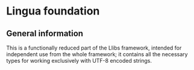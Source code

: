 # Lingua foundation

## General information

This is a functionally reduced part of the Llibs framework, intended for independent use from the whole framework; it contains all the necessary types for working exclusively with UTF-8 encoded strings.
